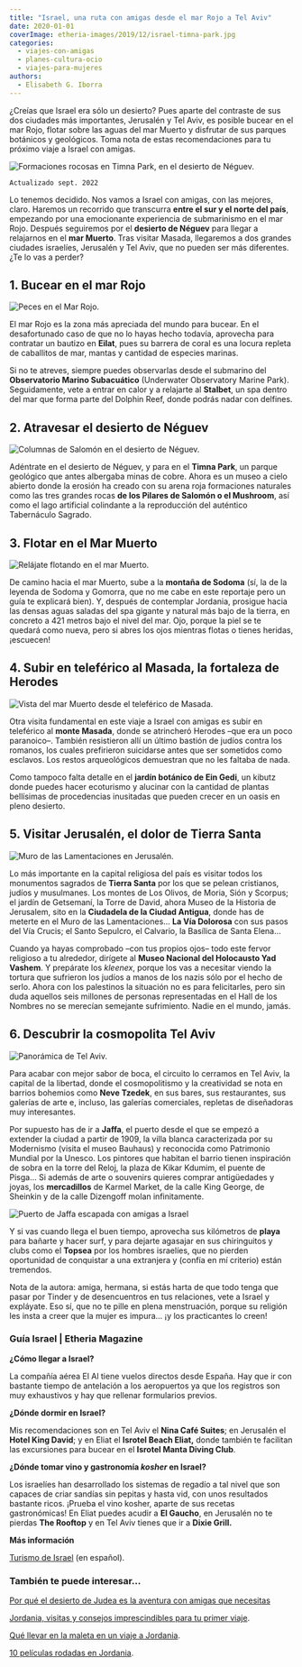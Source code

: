```yaml
---
title: "Israel, una ruta con amigas desde el mar Rojo a Tel Aviv"
date: 2020-01-01
coverImage: etheria-images/2019/12/israel-timna-park.jpg
categories: 
  - viajes-con-amigas
  - planes-cultura-ocio
  - viajes-para-mujeres
authors: 
  - Elisabeth G. Iborra
---
```


¿Creías que Israel era sólo un desierto? Pues aparte del contraste de sus dos ciudades 
más importantes, Jerusalén y Tel Aviv, es posible bucear en el mar Rojo, flotar sobre 
las aguas del mar Muerto y disfrutar de sus parques botánicos y geológicos. Toma nota de 
estas recomendaciones para tu próximo viaje a Israel con amigas. 

![Formaciones rocosas en Timna Park, en el desierto de Néguev.](etheria-images/2019/12/israel-timna-park-900x600.jpg "Formaciones rocosas en Timna Park, en el desierto de Néguev.")

```
Actualizado sept. 2022
```

Lo tenemos decidido. Nos vamos a Israel con amigas, con las mejores, claro. Haremos un 
recorrido que transcurra **entre el sur y el norte del país**, empezando por una 
emocionante experiencia de submarinismo en el mar Rojo. Después seguiremos por el 
**desierto de Néguev** para llegar a relajarnos en el **mar Muerto**. Tras visitar 
Masada, llegaremos a dos grandes ciudades israelíes, Jerusalén y Tel Aviv, que no pueden 
ser más diferentes. ¿Te lo vas a perder? 

## 1\. Bucear en el mar Rojo

![Peces en el Mar Rojo.](etheria-images/2019/12/israel-mar-rojo-900x675.jpg "Peces en el Mar Rojo. © Vitaly Paykov")

El mar Rojo es la zona más apreciada del mundo para bucear. En el desafortunado caso de 
que no lo hayas hecho todavía, aprovecha para contratar un bautizo en **Eilat**, pues su 
barrera de coral es una locura repleta de caballitos de mar, mantas y cantidad de 
especies marinas. 

Si no te atreves, siempre puedes observarlas desde el submarino del **Observatorio 
Marino Subacuático** (Underwater Observatory Marine Park). Seguidamente, vete a entrar 
en calor y a relajarte al **Stalbet**, un spa dentro del mar que forma parte del Dolphin 
Reef, donde podrás nadar con delfines. 

## 2\. Atravesar el desierto de Néguev

![Columnas de Salomón en el desierto de Néguev.](etheria-images/2019/12/israel-desierto-neguev-900x600.jpg "Columnas de Salomón en el desierto de Néguev.")

Adéntrate en el desierto de Néguev, y para en el **Timna Park**, un parque geológico que 
antes albergaba minas de cobre. Ahora es un museo a cielo abierto donde la erosión ha 
creado con su arena roja formaciones naturales como las tres grandes rocas **de los 
Pilares de Salomón o el Mushroom**, así como el lago artificial colindante a la 
reproducción del auténtico Tabernáculo Sagrado. 

## 3\. Flotar en el Mar Muerto

![Relájate flotando en el mar Muerto.](etheria-images/2019/12/israel-mar-muerto-900x666.jpg "Relájate flotando en el mar Muerto. © Avi Naim")

De camino hacia el mar Muerto, sube a la **montaña de Sodoma** (sí, la de la leyenda de 
Sodoma y Gomorra, que no me cabe en este reportaje pero un guía te explicará bien). Y, 
después de contemplar Jordania, prosigue hacia las densas aguas saladas del spa gigante 
y natural más bajo de la tierra, en concreto a 421 metros bajo el nivel del mar. Ojo, 
porque la piel se te quedará como nueva, pero si abres los ojos mientras flotas o tienes 
heridas, ¡escuecen! 

## 4\. Subir en teleférico al Masada, la fortaleza de Herodes

![Vista del mar Muerto desde el teleférico de Masada.](etheria-images/2019/12/buenas-dicas-sxr5bVZOHRs-unsplash-900x600.jpg "Vista del mar Muerto desde el teleférico de Masada. © Buenas Dicas")

Otra visita fundamental en este viaje a Israel con amigas es subir en teleférico al 
**monte Masada**, donde se atrincheró Herodes –que era un poco paranoico–. También 
resistieron allí un último bastión de judíos contra los romanos, los cuales prefirieron 
suicidarse antes que ser sometidos como esclavos. Los restos arqueológicos demuestran 
que no les faltaba de nada. 

Como tampoco falta detalle en el **jardín botánico de Ein Gedi**, un kibutz donde puedes 
hacer ecoturismo y alucinar con la cantidad de plantas bellísimas de procedencias 
inusitadas que pueden crecer en un oasis en pleno desierto. 

## 5\. Visitar Jerusalén, el dolor de Tierra Santa

![Muro de las Lamentaciones en Jerusalén.](etheria-images/2019/12/israel-muro-lamentaciones-900x600.jpg "Muro de las Lamentaciones en Jerusalén. © Dave Herring")

Lo más importante en la capital religiosa del país es visitar todos los monumentos 
sagrados de **Tierra Santa** por los que se pelean cristianos, judíos y musulmanes. Los 
montes de Los Olivos, de Moria, Sión y Scorpus; el jardín de Getsemaní, la Torre de 
David, ahora Museo de la Historia de Jerusalem, sito en la **Ciudadela de la Ciudad 
Antigua**, donde has de meterte en el Muro de las Lamentaciones… **La Vía Dolorosa** con 
sus pasos del Vía Crucis; el Santo Sepulcro, el Calvario, la Basílica de Santa Elena… 

Cuando ya hayas comprobado –con tus propios ojos– todo este fervor religioso a tu 
alrededor, dirígete al **Museo Nacional del Holocausto Yad Vashem**. Y prepárate los 
_kleenex_, porque los vas a necesitar viendo la tortura que sufrieron los judíos a manos 
de los nazis sólo por el hecho de serlo. Ahora con los palestinos la situación no es 
para felicitarles, pero sin duda aquellos seis millones de personas representadas en el 
Hall de los Nombres no se merecían semejante sufrimiento. Nadie en el mundo, jamás. 

## 6\. Descubrir la cosmopolita Tel Aviv

![Panorámica de Tel Aviv.](etheria-images/2019/12/israle-tel-aviv-900x675.jpg "Panorámica de Tel Aviv. © Shai Pal")

Para acabar con mejor sabor de boca, el circuito lo cerramos en Tel Aviv, la capital de 
la libertad, donde el cosmopolitismo y la creatividad se nota en barrios bohemios como 
**Neve Tzedek**, en sus bares, sus restaurantes, sus galerías de arte e, incluso, las 
galerías comerciales, repletas de diseñadoras muy interesantes. 

Por supuesto has de ir a **Jaffa**, el puerto desde el que se empezó a extender la 
ciudad a partir de 1909, la villa blanca caracterizada por su Modernismo (visita el 
museo Bauhaus) y reconocida como Patrimonio Mundial por la Unesco. Los pintores que 
habitan el barrio tienen inspiración de sobra en la torre del Reloj, la plaza de Kikar 
Kdumim, el puente de Pisga… Si además de arte o souvenirs quieres comprar antigüedades y 
joyas, los **mercadillos** de Karmel Market, de la calle King George, de Sheinkin y de 
la calle Dizengoff molan infinitamente. 

![Puerto de Jaffa  escapada con amigas a Israel](etheria-images/2019/12/israel-jaffa-900x619.jpg "Puerto de Jaffa.")

Y si vas cuando llega el buen tiempo, aprovecha sus kilómetros de **playa** para bañarte 
y hacer surf, y para dejarte agasajar en sus chiringuitos y clubs como el **Topsea** por 
los hombres israelíes, que no pierden oportunidad de conquistar a una extranjera y 
(confía en mí criterio) están tremendos. 

Nota de la autora: amiga, hermana, si estás harta de que todo tenga que pasar por Tinder 
y de desencuentros en tus relaciones, vete a Israel y expláyate. Eso sí, que no te pille 
en plena menstruación, porque su religión les insta a creer que la mujer es impura… ¡y 
los practicantes lo creen! 

### Guía Israel | Etheria Magazine

**¿Cómo llegar a Israel?** 

La compañía aérea El Al tiene vuelos directos desde España. Hay que ir con bastante 
tiempo de antelación a los aeropuertos ya que los registros son muy exhaustivos y hay 
que rellenar formularios previos. 

**¿Dónde dormir en Israel?** 

Mis recomendaciones son en Tel Aviv el **Nina Café Suites**; en Jerusalén el **Hotel 
King David**; y en Eliat el **Isrotel Beach Eliat,** donde también te facilitan las 
excursiones para bucear en el **Isrotel Manta Diving Club**. 

**¿Dónde tomar vino y gastronomía _kosher_ en Israel?** 

Los israelíes han desarrollado los sistemas de regadío a tal nivel que son capaces de 
criar sandías sin pepitas y hasta vid, con unos resultados bastante ricos. ¡Prueba el 
vino kosher, aparte de sus recetas gastronómicas! En Eliat puedes acudir a **El 
Gaucho**, en Jerusalén no te pierdas **The Rooftop** y en Tel Aviv tienes que ir a 
**Dixie Grill.** 

**Más información** 

[Turismo de Israel](https://info.goisrael.com/es/) (en español). 

### También te puede interesar...

[Por qué el desierto de Judea es la aventura con amigas que 
necesitas](https://etheriamagazine.com/2022/05/09/viaje-al-desierto-judea-israel/) 

[Jordania, visitas y consejos imprescindibles para tu primer 
viaje](https://etheriamagazine.com/2020/12/18/jordania-visitas-imprescindibles-y-consejos-si-viajas-sola/). 

[Qué llevar en la maleta en un viaje a 
Jordania](https://etheriamagazine.com/2020/01/23/que-llevar-en-la-maleta-en-un-viaje-a-jordania/). 

[10 películas rodadas en 
Jo](https://etheriamagazine.com/2019/08/06/viajes-cine-peliculas-rodadas-en-jordania/)[r](https://etheriamagazine.com/2019/08/06/viajes-cine-peliculas-rodadas-en-jordania/)[dania](https://etheriamagazine.com/2019/08/06/viajes-cine-peliculas-rodadas-en-jordania/).
